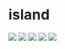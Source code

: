island
======
![](https://raw.githubusercontent.com/Hermanya/island/master/examples/green.png)
![](https://raw.githubusercontent.com/Hermanya/island/master/examples/red.png)
![](https://raw.githubusercontent.com/Hermanya/island/master/examples/pink.png)
![](https://raw.githubusercontent.com/Hermanya/island/master/examples/purple.png)
![](https://raw.githubusercontent.com/Hermanya/island/master/examples/old.png)
